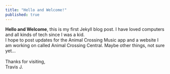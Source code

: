 ```yaml
---
title: "Hello and Welcome!"
published: true
---
```


**Hello and Welcome**, this is my first Jekyll blog post.
I have loved computers and all kinds of tech since I was a kid.
<br>
I hope to post updates for the Animal Crossing Music app and a website I am working
on called Animal Crossing Central. Maybe other things, not sure yet...
<br>
<br>
Thanks for visiting,
<br>
Travis J.